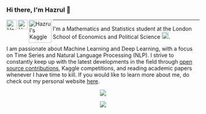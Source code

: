 ### Hi there, I'm Hazrul 👋


<a href="https://twitter.com/hazrulakmal2">
  <img align="left" alt="Hazrul Akmal | Twitter" width="27px" 
       src="https://upload.wikimedia.org/wikipedia/sco/thumb/9/9f/Twitter_bird_logo_2012.svg/172px-Twitter_bird_logo_2012.svg.png" />
</a>

<a href="https://www.linkedin.com/in/hazrulakmal/">
  <img align="left" alt="Hazrul's LinkedIN" width="25px" src="https://upload.wikimedia.org/wikipedia/commons/thumb/c/ca/LinkedIn_logo_initials.png/240px-LinkedIn_logo_initials.png" />
</a>

<a href="https://www.kaggle.com/hazrulakmal">
  <img align="left" alt="Hazrul's Kaggle" width="60px" src="https://upload.wikimedia.org/wikipedia/commons/7/7c/Kaggle_logo.png"" />
</a>

__________________________

I'm a Mathematics and Statistics student at the London School of Economics and Political Science <img alt="LSE" width="18px" src="https://upload.wikimedia.org/wikipedia/commons/thumb/5/51/LSE_Logo.svg/319px-LSE_Logo.svg.png" />. 


I am passionate about Machine Learning and Deep Learning, with a focus on Time Series and Natural Language Processing (NLP). I strive to constantly keep up with the latest developments in the field through [open source contributions](https://quiver-dill-7d0.notion.site/Open-Source-Contributions-a3149b81d4be4a829345d5be64f438a5), Kaggle competitions, and reading academic papers whenever I have time to kill. If you would like to learn more about me, do check out my personal website [here](https://hazrulakmal.github.io/).

<p align="center">
    <img src="https://github-readme-stats.vercel.app/api?username=hazrulakmal&theme=codeSTACKr&show_icons=true&hide=stars">
</p>
<p align="center">
    <img src="https://streak-stats.demolab.com/?user=hazrulakmal&theme=highcontrast&hide_border=true&starting_year=2021&card_width=445)">
</p>
